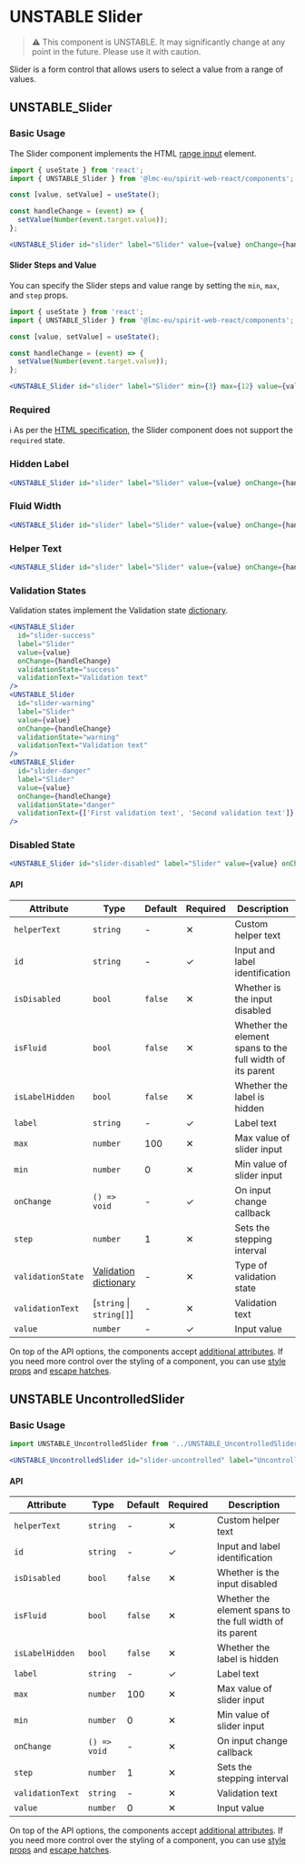 # UNSTABLE Slider

> ⚠️ This component is UNSTABLE. It may significantly change at any point in the future.
> Please use it with caution.

Slider is a form control that allows users to select a value from a range of values.

## UNSTABLE_Slider

### Basic Usage

The Slider component implements the HTML [range input][mdn-range] element.

```jsx
import { useState } from 'react';
import { UNSTABLE_Slider } from '@lmc-eu/spirit-web-react/components';

const [value, setValue] = useState();

const handleChange = (event) => {
  setValue(Number(event.target.value));
};

<UNSTABLE_Slider id="slider" label="Slider" value={value} onChange={handleChange} />;
```

#### Slider Steps and Value

You can specify the Slider steps and value range by setting the `min`, `max`, and `step` props.

```jsx
import { useState } from 'react';
import { UNSTABLE_Slider } from '@lmc-eu/spirit-web-react/components';

const [value, setValue] = useState();

const handleChange = (event) => {
  setValue(Number(event.target.value));
};

<UNSTABLE_Slider id="slider" label="Slider" min={3} max={12} value={value} onChange={handleChange} />;
```

### Required

ℹ️ As per the [HTML specification][html-spec-range], the Slider component does not support the `required` state.

### Hidden Label

```jsx
<UNSTABLE_Slider id="slider" label="Slider" value={value} onChange={handleChange} isLabelHidden />
```

### Fluid Width

```jsx
<UNSTABLE_Slider id="slider" label="Slider" value={value} onChange={handleChange} isFluid />
```

### Helper Text

```jsx
<UNSTABLE_Slider id="slider" label="Slider" value={value} onChange={handleChange} helperText="Helper text" />
```

### Validation States

Validation states implement the Validation state [dictionary][dictionary-validation].

```jsx
<UNSTABLE_Slider
  id="slider-success"
  label="Slider"
  value={value}
  onChange={handleChange}
  validationState="success"
  validationText="Validation text"
/>
<UNSTABLE_Slider
  id="slider-warning"
  label="Slider"
  value={value}
  onChange={handleChange}
  validationState="warning"
  validationText="Validation text"
/>
<UNSTABLE_Slider
  id="slider-danger"
  label="Slider"
  value={value}
  onChange={handleChange}
  validationState="danger"
  validationText={['First validation text', 'Second validation text']}
/>
```

### Disabled State

```jsx
<UNSTABLE_Slider id="slider-disabled" label="Slider" value={value} onChange={handleChange} isDisabled />
```

#### API

| Attribute         | Type                                           | Default | Required | Description                                               |
| ----------------- | ---------------------------------------------- | ------- | -------- | --------------------------------------------------------- |
| `helperText`      | `string`                                       | -       | ✕        | Custom helper text                                        |
| `id`              | `string`                                       | -       | ✓        | Input and label identification                            |
| `isDisabled`      | `bool`                                         | `false` | ✕        | Whether is the input disabled                             |
| `isFluid`         | `bool`                                         | `false` | ✕        | Whether the element spans to the full width of its parent |
| `isLabelHidden`   | `bool`                                         | `false` | ✕        | Whether the label is hidden                               |
| `label`           | `string`                                       | -       | ✓        | Label text                                                |
| `max`             | `number`                                       | 100     | ✕        | Max value of slider input                                 |
| `min`             | `number`                                       | 0       | ✕        | Min value of slider input                                 |
| `onChange`        | `() => void`                                   | -       | ✓        | On input change callback                                  |
| `step`            | `number`                                       | 1       | ✕        | Sets the stepping interval                                |
| `validationState` | [Validation dictionary][dictionary-validation] | -       | ✕        | Type of validation state                                  |
| `validationText`  | \[`string` \| `string[]`]                      | -       | ✕        | Validation text                                           |
| `value`           | `number`                                       | -       | ✓        | Input value                                               |

On top of the API options, the components accept [additional attributes][readme-additional-attributes].
If you need more control over the styling of a component, you can use [style props][readme-style-props]
and [escape hatches][readme-escape-hatches].

## UNSTABLE UncontrolledSlider

### Basic Usage

```jsx
import UNSTABLE_UncontrolledSlider from '../UNSTABLE_UncontrolledSlider';

<UNSTABLE_UncontrolledSlider id="slider-uncontrolled" label="UncontrolledSlider" />;
```

#### API

| Attribute        | Type         | Default | Required | Description                                               |
| ---------------- | ------------ | ------- | -------- | --------------------------------------------------------- |
| `helperText`     | `string`     | -       | ✕        | Custom helper text                                        |
| `id`             | `string`     | -       | ✓        | Input and label identification                            |
| `isDisabled`     | `bool`       | `false` | ✕        | Whether is the input disabled                             |
| `isFluid`        | `bool`       | `false` | ✕        | Whether the element spans to the full width of its parent |
| `isLabelHidden`  | `bool`       | `false` | ✕        | Whether the label is hidden                               |
| `label`          | `string`     | -       | ✓        | Label text                                                |
| `max`            | `number`     | 100     | ✕        | Max value of slider input                                 |
| `min`            | `number`     | 0       | ✕        | Min value of slider input                                 |
| `onChange`       | `() => void` | -       | ✕        | On input change callback                                  |
| `step`           | `number`     | 1       | ✕        | Sets the stepping interval                                |
| `validationText` | `string`     | -       | ✕        | Validation text                                           |
| `value`          | `number`     | 0       | ✕        | Input value                                               |

On top of the API options, the components accept [additional attributes][readme-additional-attributes].
If you need more control over the styling of a component, you can use [style props][readme-style-props]
and [escape hatches][readme-escape-hatches].

[dictionary-validation]: https://github.com/lmc-eu/spirit-design-system/blob/main/docs/DICTIONARIES.md#validation
[html-spec-range]: https://html.spec.whatwg.org/multipage/input.html#range-state-(type=range)
[mdn-range]: https://developer.mozilla.org/en-US/docs/Web/HTML/Element/input/range
[readme-additional-attributes]: https://github.com/lmc-eu/spirit-design-system/blob/main/packages/web-react/README.md#additional-attributes
[readme-escape-hatches]: https://github.com/lmc-eu/spirit-design-system/blob/main/packages/web-react/README.md#escape-hatches
[readme-style-props]: https://github.com/lmc-eu/spirit-design-system/blob/main/packages/web-react/README.md#style-props
